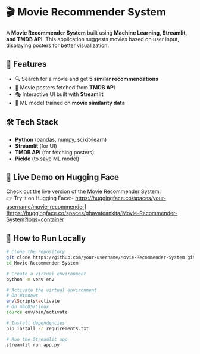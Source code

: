 # 🎬 Movie Recommender System  

A **Movie Recommender System** built using **Machine Learning, Streamlit, and TMDB API**. This application suggests movies based on user input, displaying posters for better visualization.  

## 🚀 Features  
- 🔍 Search for a movie and get **5 similar recommendations**  
- 📌 Movie posters fetched from **TMDB API**  
- 🎭 Interactive UI built with **Streamlit**  
- 🧠 ML model trained on **movie similarity data**  

## 🛠️ Tech Stack  
- **Python** (pandas, numpy, scikit-learn)  
- **Streamlit** (for UI)  
- **TMDB API** (for fetching posters)  
- **Pickle** (to save ML model)

## 🚀 Live Demo on Hugging Face  

Check out the live version of the Movie Recommender System:  
👉 Try it on Hugging Face:- https://huggingface.co/spaces/your-username/movie-recommender](https://huggingface.co/spaces/ghavateankita/Movie-Recommender-System?logs=container

## 🎯 How to Run Locally
```bash
# Clone the repository
git clone https://github.com/your-username/Movie-Recommender-System.git
cd Movie-Recommender-System

# Create a virtual environment
python -m venv env

# Activate the virtual environment
# On Windows
env\Scripts\activate
# On macOS/Linux
source env/bin/activate

# Install dependencies
pip install -r requirements.txt

# Run the Streamlit app
streamlit run app.py
